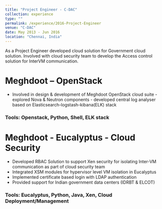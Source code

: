 ```yaml
---
title: "Project Engineer - C-DAC"
collection: experience
type: ""
permalink: /experience/2016-Project-Engineer
venue: "C-DAC"
date: May 2013 - Jun 2016
location: "Chennai, India"
---
```


As a Project Engineer developed cloud solution for Government cloud solution. Involved with cloud security team to develop the Access control solution for InterVM communication.

Meghdoot – OpenStack
======
* Involved in design & development of Meghdoot OpenStack cloud suite - explored Nova & Neutron components - developed central log analyser
based on Elasticsearch-logstash-kibana(ELK) stack

### Tools: Openstack, Python, Shell, ELK stack

Meghdoot - Eucalyptus - Cloud Security
======
* Developed RBAC Solution to support Xen security for isolating Inter-VM communication as part of cloud security team
* Integrated XSM modules for hypervisor level VM isolation in Eucalyptus
* Implemented certificate based login with LDAP authentication
* Provided support for Indian government data centers (IDRBT & ELCOT)

### Tools: Eucalyptus, Python, Java, Xen, Cloud Deployment/Management

